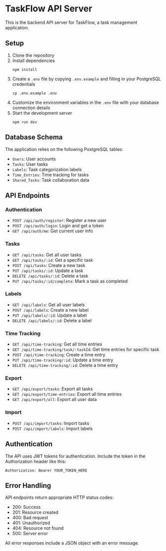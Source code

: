 
# TaskFlow API Server

This is the backend API server for TaskFlow, a task management application.

## Setup

1. Clone the repository
2. Install dependencies
   ```
   npm install
   ```
3. Create a `.env` file by copying `.env.example` and filling in your PostgreSQL credentials
   ```
   cp .env.example .env
   ```
4. Customize the environment variables in the `.env` file with your database connection details
5. Start the development server
   ```
   npm run dev
   ```

## Database Schema

The application relies on the following PostgreSQL tables:

- `Users`: User accounts
- `Tasks`: User tasks
- `Labels`: Task categorization labels
- `Time_Entries`: Time tracking for tasks
- `Shared_Tasks`: Task collaboration data

## API Endpoints

### Authentication
- `POST /api/auth/register`: Register a new user
- `POST /api/auth/login`: Login and get a token
- `GET /api/auth/me`: Get current user info

### Tasks
- `GET /api/tasks`: Get all user tasks
- `GET /api/tasks/:id`: Get a specific task
- `POST /api/tasks`: Create a new task
- `PUT /api/tasks/:id`: Update a task
- `DELETE /api/tasks/:id`: Delete a task
- `PUT /api/tasks/:id/complete`: Mark a task as completed

### Labels
- `GET /api/labels`: Get all user labels
- `POST /api/labels`: Create a new label
- `PUT /api/labels/:id`: Update a label
- `DELETE /api/labels/:id`: Delete a label

### Time Tracking
- `GET /api/time-tracking`: Get all time entries
- `GET /api/time-tracking/task/:taskId`: Get time entries for specific task
- `POST /api/time-tracking`: Create a time entry
- `PUT /api/time-tracking/:id`: Update a time entry
- `DELETE /api/time-tracking/:id`: Delete a time entry

### Export
- `GET /api/export/tasks`: Export all tasks
- `GET /api/export/time-entries`: Export all time entries
- `GET /api/export/all`: Export all user data

### Import
- `POST /api/import/tasks`: Import tasks
- `POST /api/import/labels`: Import labels

## Authentication

The API uses JWT tokens for authentication. Include the token in the Authorization header like this:

```
Authorization: Bearer YOUR_TOKEN_HERE
```

## Error Handling

API endpoints return appropriate HTTP status codes:
- 200: Success
- 201: Resource created
- 400: Bad request
- 401: Unauthorized
- 404: Resource not found
- 500: Server error

All error responses include a JSON object with an error message.
